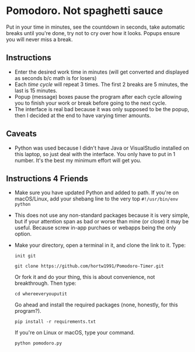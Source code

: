 # Pomodoro.  Not spaghetti sauce
Put in your time in minutes, see the countdown in seconds, take automatic breaks until you're done, try not to cry over how it looks.  Popups ensure you will never miss a break.

## Instructions

* Enter the desired work time in minutes (will get converted and displayed as seconds b/c math is for losers)
* Each _time cycle_ will repeat 3 times.  The first 2 breaks are 5 minutes, the last is 15 minutes.  
* Popup (message) boxes pause the program after each cycle allowing you to finish your work or break before going to the next cycle.
* The interface is real bad because it was only supposed to be the popup, then I decided at the end to have varying timer amounts.
  
## Caveats

* Python was used because I didn't have Java or VisualStudio installed on this laptop, so just deal with the interface.  You only have to put in 1 number.  It's the best my minimum effort will get you.

## Instructions 4 Friends

* Make sure you have updated Python and added to path.  If you're on macOS/Linux, add your shebang line to the very top `#!/usr/bin/env python`
* This does not use any non-standard packages because it is very simple, but if your attention span as bad or worse than mine (or close) it may be useful.  Because screw in-app purchaes or webapps being the only option.
* Make your directory, open a terminal in it, and clone the link to it. Type:

    `init git`

    `git clone https://github.com/hortw1991/Pomodoro-Timer.git`

    Or fork it and do your thing, this is about convenience, not breakthrough. Then type:
  
    `cd whereeveryouputit`

    Go ahead and install the required packages (none, honestly, for this program?).

    `pip install -r requirements.txt`

    If you're on Linux or macOS, type your command.

    `python pomodoro.py`